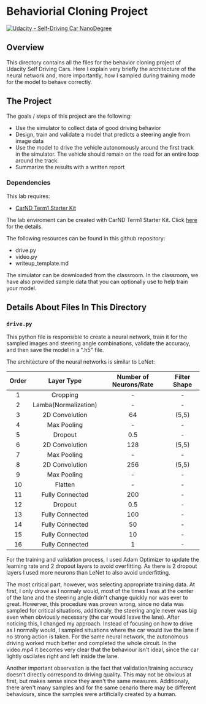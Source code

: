 # Behaviorial Cloning Project

[![Udacity - Self-Driving Car NanoDegree](https://s3.amazonaws.com/udacity-sdc/github/shield-carnd.svg)](http://www.udacity.com/drive)

Overview
---
This directory contains all the files for the behavior cloning project of Udacity Self Driving Cars.
Here I explain very briefly the architecture of the neural network and, more importantly, how I sampled during training mode for the model to behave correctly.


The Project
---
The goals / steps of this project are the following:
* Use the simulator to collect data of good driving behavior 
* Design, train and validate a model that predicts a steering angle from image data
* Use the model to drive the vehicle autonomously around the first track in the simulator. The vehicle should remain on the road for an entire loop around the track.
* Summarize the results with a written report

### Dependencies
This lab requires:

* [CarND Term1 Starter Kit](https://github.com/udacity/CarND-Term1-Starter-Kit)

The lab enviroment can be created with CarND Term1 Starter Kit. Click [here](https://github.com/udacity/CarND-Term1-Starter-Kit/blob/master/README.md) for the details.

The following resources can be found in this github repository:
* drive.py
* video.py
* writeup_template.md

The simulator can be downloaded from the classroom. In the classroom, we have also provided sample data that you can optionally use to help train your model.

## Details About Files In This Directory

### `drive.py`

This python file is responsible to create a neural network, train it for the sampled images and steering angle combinations, validate the accuracy, and then save the model in a ".h5" file.

The architecture of the neural networks is similar to LeNet:

|Order | Layer Type | Number of Neurons/Rate | Filter Shape | 
| :---: |  :---: |  :---: |  :---: | 
|1 | Cropping | - | - |
|2 | Lamba(Normalization) | - | - |
|3 | 2D Convolution | 64 | (5,5) |
|4 | Max Pooling | - | - |
|5 | Dropout | 0.5 | - |
|6| 2D Convolution | 128 | (5,5) |
|7 | Max Pooling |- | - |
|8 | 2D Convolution | 256 | (5,5) |
|9 | Max Pooling |- | - |
|10 | Flatten | - | - |
|11 | Fully Connected| 200 | - |
|12 | Dropout | 0.5 | - |
|13 | Fully Connected| 100 | - |
|14 | Fully Connected| 50 | - |
|15 | Fully Connected| 10 | - |
|16 | Fully Connected| 1 | - |

For the training and validation process, I used Adam Optimizer to update the learning rate and 2 dropout layers to avoid overfitting. As there is 2 dropout layers I used more neurons than LeNet to also avoid underfitting.

The most critical part, however, was selecting appropriate training data. At first, I only drove as I normaly would, most of the times I was at the center of the lane and the steering angle didn't change quickly nor was ever to great. Howerver, this procedure was proven wrong, since no data was sampled for critical situations, additionaly, the steering angle never was big even when obviously necessary (the car would leave the lane).
After noticing this, I changed my approach. Instead of focusing on how to drive as I normally would, I sampled situations where the car would live the lane if no strong action is taken. For the same neural network, the autonomous driving worked much better and completed the whole circuit. 
In the video.mp4  it becomes very clear that the behaviour isn't ideal, since the car lightly oscilates right and left inside the lane.

Another important observation is the fact that validation/training accuracy doesn't directly correspond to driving quality. This may not be obvious at first, but makes sense since they aren't the same measures. Additionaly, there aren't many samples and for the same cenario there may be different behaviours, since the samples were artificially created by a human.
